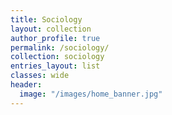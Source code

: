 ```yaml
---
title: Sociology
layout: collection
author_profile: true
permalink: /sociology/
collection: sociology
entries_layout: list
classes: wide
header:
  image: "/images/home_banner.jpg"
---
```

